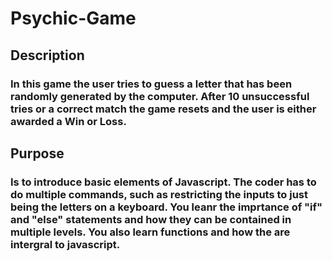 # Psychic-Game
## Description
### In this game the user tries to guess a letter that has been randomly generated by the computer. After 10 unsuccessful tries or a correct match the game resets and the user is either awarded a Win or Loss. 
## Purpose
### Is to introduce basic elements of Javascript. The coder has to do multiple commands, such as restricting the inputs to just being the letters on a keyboard. You leanr the imprtance of "if" and "else" statements and how they can be contained in multiple levels. You also learn functions and how the are intergral to javascript.
